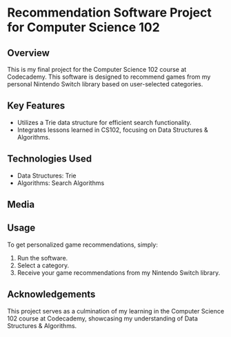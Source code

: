 # Recommendation Software Project for Computer Science 102

## Overview
This is my final project for the Computer Science 102 course at Codecademy. This software is designed to recommend games from my personal Nintendo Switch library based on user-selected categories.

## Key Features
- Utilizes a Trie data structure for efficient search functionality.
- Integrates lessons learned in CS102, focusing on Data Structures & Algorithms.

## Technologies Used
- Data Structures: Trie
- Algorithms: Search Algorithms

## Media



## Usage
To get personalized game recommendations, simply:
1. Run the software.
2. Select a category.
3. Receive your game recommendations from my Nintendo Switch library.

## Acknowledgements
This project serves as a culmination of my learning in the Computer Science 102 course at Codecademy, showcasing my understanding of Data Structures & Algorithms.
